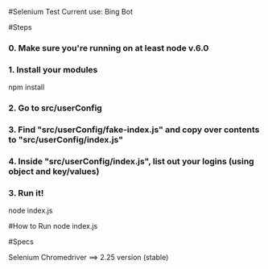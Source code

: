 #Selenium Test
Current use: Bing Bot

#Steps
### 0. Make sure you're running on at least node v.6.0

### 1. Install your modules
npm install

### 2. Go to src/userConfig

### 3. Find "src/userConfig/fake-index.js" and copy over contents to "src/userConfig/index.js"

### 4. Inside "src/userConfig/index.js", list out your logins (using object and key/values)

### 3. Run it!
node index.js

#How to Run
node index.js

#Specs

Selenium Chromedriver ==> 2.25 version (stable)
